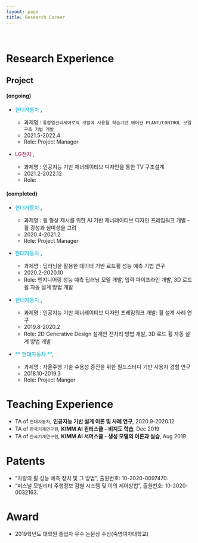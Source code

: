 ```yaml
---
layout: page
title: Research Career
---
```


<br/>

# Research Experience

## Project

#### (ongoing)
* <span style="color:	#00aad2"> 현대자동차  </span>, 
  * 과제명 : `통합열관리제어로직 개발에 사용될 학습기반 에어컨 PLANT/CONTROL 모델 구축 기법 개발` 
  * 2021.5-2022.4
  * Role: Project Manager 
  
* <span style="color:	#A50034"> LG전자 </span>, 
  * 과제명 : 인공지능 기반 제너레이티브 디자인을 통한 TV 구조설계
  * 2021.2-2022.12
  * Role: 


#### (completed)

* <span style="color:	#00aad2"> 현대자동차 </span>, 
  * 과제명 : 휠 형상 제시를 위한 AI 기반 제너레이티브 디자인 프레임워크 개발 - 휠 강성과 심미성을 고려
  * 2020.4-2021.2
  * Role: Project Manager 


* <span style="color:	#00aad2"> 현대자동차 </span>, 
  * 과제명 : 딥러닝을 활용한 데이터 기반 로드휠 성능 예측 기법 연구
  * 2020.2-2020.10
  * Role: 엔지니어링 성능 예측 딥러닝 모델 개발, 입력 파이프라인 개발, 3D 로드휠 자동 설계 방법 개발 


* <span style="color:	#00aad2"> 현대자동차 </span>, 
  * 과제명 : 인공지능 기반 제너레이티브 디자인 프레임워크 개발: 휠 설계 사례 연구
  * 2019.8-2020.2
  * Role: 2D Generative Design 설계안 전처리 방법 개발, 3D 로드 휠 자동 설계 방법 개발 


* <span style="color:	#00aad2">** 현대자동차 **</span>, 
  * 과제명 : 자율주행 기술 수용성 증진을 위한 필드스터디 기반 사용자 경험 연구
  * 2018.10-2019.3
  * Role: Project Manger


# Teaching Experience

* TA of `현대자동차`, **인공지능 기반 설계 이론 및 사례 연구**, 2020.9-2020.12
* TA of `한국기계연구원`, **KIMM AI 윈터스쿨 - 비지도 학습**, Dec 2019
* TA of `한국기계연구원`, **KIMM AI 서머스쿨 - 생성 모델의 이론과 실습**, Aug 2019

# Patents

- “차량의 휠 성능 예측 장치 및 그 방법”, 출원번호: 10-2020-0097470.
- “퍼스널 모빌리티 주행정보 감별 시스템 및 이의 제어방법”, 출원번호: 10-2020-0032163.

# Award

* 2019학년도 대학원 졸업자 우수 논문상 수상(숙명여자대학교)
